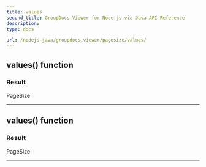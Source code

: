 ```yaml
---
title: values
second_title: GroupDocs.Viewer for Node.js via Java API Reference
description: 
type: docs

url: /nodejs-java/groupdocs.viewer/pagesize/values/
---
```


## values()  function


### Result
PageSize


---


## values()  function


### Result
PageSize


---


